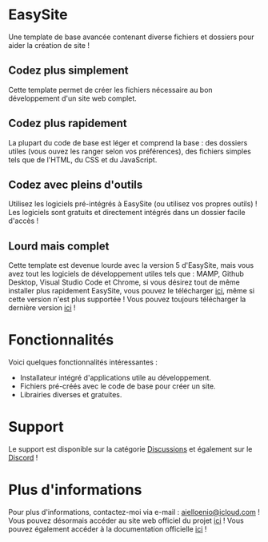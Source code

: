 # EasySite
Une template de base avancée contenant diverse fichiers et dossiers pour aider la création de site !
## Codez plus simplement
Cette template permet de créer les fichiers nécessaire au bon développement d'un site web complet.
## Codez plus rapidement
La plupart du code de base est léger et comprend la base : des dossiers utiles (vous ouvez les ranger selon vos préférences), des fichiers simples tels que de l'HTML, du CSS et du JavaScript.
## Codez avec pleins d'outils
Utilisez les logiciels pré-intégrés à EasySite (ou utilisez vos propres outils) ! Les logiciels sont gratuits et directement intégrés dans un dossier facile d'accès !
## Lourd mais complet 
Cette template est devenue lourde avec la version 5 d'EasySite, mais vous avez tout les logiciels de développement utiles tels que : MAMP, Github Desktop, Visual Studio Code et Chrome, si vous désirez tout de même installer plus rapidement EasySite, vous pouvez le télécharger [ici](https://github.com/enioaiello/EasySite/releases/tag/Release_3), même si cette version n'est plus supportée ! Vous pouvez toujours télécharger la dernière version [ici](https://github.com/enioaiello/easysite/releases/latest/) !
# Fonctionnalités
Voici quelques fonctionnalités intéressantes :
- Installateur intégré d'applications utile au développement.
- Fichiers pré-créés avec le code de base pour créer un site.
- Librairies diverses et gratuites.
# Support
Le support est disponible sur la catégorie [Discussions](https://github.com/enioaiello/EasySite/discussions) et également sur le [Discord](https://discord.gg/h5y2bZwH2B) ! 
# Plus d'informations
Pour plus d'informations, contactez-moi via e-mail : aielloenio@icloud.com !
Vous pouvez désormais accéder au site web officiel du projet [ici](https://enioaiello.github.io/EasySite/) !
Vous pouvez également accéder à la documentation officielle [ici](https://easysite.gitbook.io/untitled/) !
